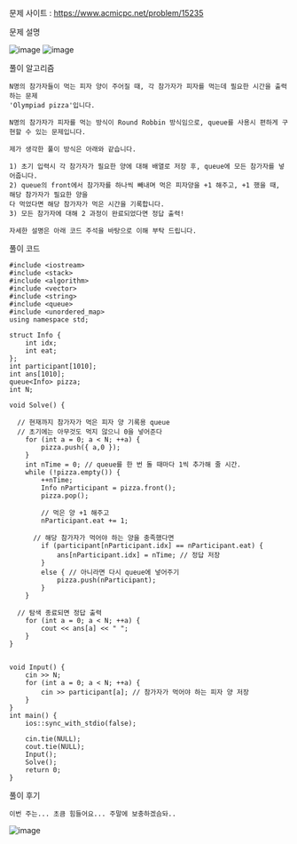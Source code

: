 문제 사이트 : https://www.acmicpc.net/problem/15235

문제 설명

![image](https://github.com/user-attachments/assets/8a2e9c09-049b-434b-b1f7-dcd4fb0fb0a1)
![image](https://github.com/user-attachments/assets/76073cee-9566-4302-9036-7e6cbf1247a6)

풀이 알고리즘

    N명의 참가자들이 먹는 피자 양이 주어질 때, 각 참가자가 피자를 먹는데 필요한 시간을 출력하는 문제
    'Olympiad pizza'입니다.

    N명의 참가자가 피자를 먹는 방식이 Round Robbin 방식임으로, queue를 사용시 편하게 구현할 수 있는 문제입니다.

    제가 생각한 풀이 방식은 아래와 같습니다.
    
    1) 초기 입력시 각 참가자가 필요한 양에 대해 배열로 저장 후, queue에 모든 참가자를 넣어줍니다.
    2) queue의 front에서 참가자를 하나씩 빼내며 먹은 피자양을 +1 해주고, +1 했을 때, 해당 참가자가 필요한 양을
    다 먹었다면 해당 참가자가 먹은 시간을 기록합니다.
    3) 모든 참가자에 대해 2 과정이 완료되었다면 정답 출력!

    자세한 설명은 아래 코드 주석을 바탕으로 이해 부탁 드립니다.

풀이 코드

    #include <iostream>
    #include <stack>
    #include <algorithm>
    #include <vector>
    #include <string>
    #include <queue>
    #include <unordered_map>
    using namespace std;
    
    struct Info {
        int idx;
        int eat;
    };
    int participant[1010];
    int ans[1010];
    queue<Info> pizza;
    int N;
    
    void Solve() {
    
      // 현재까지 참가자가 먹은 피자 양 기록용 queue
      // 초기에는 아무것도 먹지 않으니 0을 넣어준다
        for (int a = 0; a < N; ++a) {
            pizza.push({ a,0 });
        }
        int nTime = 0; // queue를 한 번 돌 때마다 1씩 추가해 줄 시간.
        while (!pizza.empty()) {
            ++nTime;
            Info nParticipant = pizza.front();
            pizza.pop();
    
            // 먹은 양 +1 해주고
            nParticipant.eat += 1;
    
          // 해당 참가자가 먹어야 하는 양을 충족했다면
            if (participant[nParticipant.idx] == nParticipant.eat) {
                ans[nParticipant.idx] = nTime; // 정답 저장
            }
            else { // 아니라면 다시 queue에 넣어주기
                pizza.push(nParticipant);
            }
        }
    
      // 탐색 종료되면 정답 출력
        for (int a = 0; a < N; ++a) {
            cout << ans[a] << " ";
        }
    }
    
    
    void Input() {
        cin >> N;
        for (int a = 0; a < N; ++a) {
            cin >> participant[a]; // 참가자가 먹어야 하는 피자 양 저장
        }
    }
    int main() {
        ios::sync_with_stdio(false);
    
        cin.tie(NULL);
        cout.tie(NULL);
        Input();
        Solve();
        return 0;
    }

풀이 후기

    이번 주는... 초큼 힘들어요... 주말에 보충하겠슴돠..
![image](https://github.com/user-attachments/assets/8714a0cc-9ee7-413a-ab33-6f105e66a57a)

